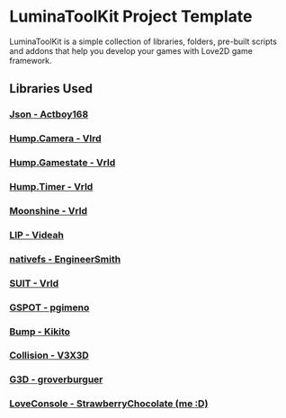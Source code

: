 # LuminaToolKit Project Template

LuminaToolKit is a simple collection of libraries, folders, pre-built scripts and addons that help you develop your games with Love2D game framework.

## Libraries Used

### [Json - Actboy168](https://github.com/actboy168/json.lua/blob/master/json.lua)
### [Hump.Camera - Vlrd](https://github.com/vrld/hump)
### [Hump.Gamestate - Vrld](https://github.com/vrld/hump)
### [Hump.Timer - Vrld](https://github.com/vrld/hump)
### [Moonshine - Vrld](https://github.com/vrld/moonshine)
### [LIP - Videah](https://github.com/videah/Love_INI_Parser/blob/master/LIP.lua)
### [nativefs - EngineerSmith](https://github.com/EngineerSmith/nativefs)
### [SUIT - Vrld](https://github.com/vrld/SUIT)
### [GSPOT - pgimeno](https://notabug.org/pgimeno/Gspot/src/master/main.lua)
### [Bump - Kikito](https://github.com/kikito/bump.lua)
### [Collision - V3X3D](https://gitlab.com/V3X3D/love-libs/-/tree/master/CollisionLib)
### [G3D - groverburguer](https://github.com/groverburger/g3d)
### [LoveConsole - StrawberryChocolate (me :D)](https://github.com/Doge2Dev/LoveConsole)